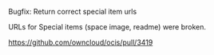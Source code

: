 Bugfix: Return correct special item urls

URLs for Special items (space image, readme) were broken.

https://github.com/owncloud/ocis/pull/3419
